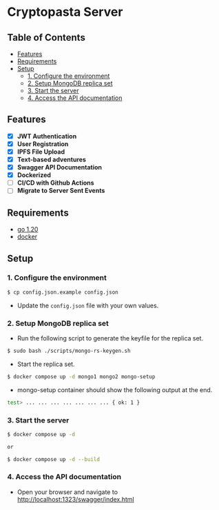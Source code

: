 # Cryptopasta Server

## Table of Contents

- [Features](#features)
- [Requirements](#requirements)
- [Setup](#setup)
  - [1. Configure the environment](#1-configure-the-environment)
  - [2. Setup MongoDB replica set](#2-setup-mongodb-replica-set)
  - [3. Start the server](#3-start-the-server)
  - [4. Access the API documentation](#4-access-the-api-documentation)

## Features

- [x] **JWT Authentication**
- [x] **User Registration**
- [x] **IPFS File Upload**
- [x] **Text-based adventures**
- [x] **Swagger API Documentation**
- [x] **Dockerized**
- [ ] **CI/CD with Github Actions**
- [ ] **Migrate to Server Sent Events**

## Requirements

- [go 1.20](https://golang.org/dl/)
- [docker](https://docs.docker.com/get-docker/)

## Setup

### 1. Configure the environment

```bash
$ cp config.json.example config.json
```

- Update the `config.json` file with your own values.

### 2. Setup MongoDB replica set

- Run the following script to generate the keyfile for the replica set.

```bash
$ sudo bash ./scripts/mongo-rs-keygen.sh
```

- Start the replica set.

```bash
$ docker compose up -d mongo1 mongo2 mongo-setup
```

- mongo-setup container should show the following output at the end.

```bash
test> ... ... ... ... ... ... ... { ok: 1 }
```

### 3. Start the server

```bash
$ docker compose up -d

or

$ docker compose up -d --build
```

### 4. Access the API documentation

- Open your browser and navigate to [http://localhost:1323/swagger/index.html](http://localhost:1323/swagger/index.html)
